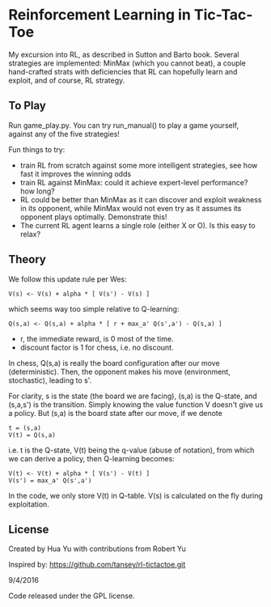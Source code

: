Reinforcement Learning in Tic-Tac-Toe
=====================================

My excursion into RL, as described in Sutton and Barto book. Several strategies are implemented:
MinMax (which you cannot beat), a couple hand-crafted strats with deficiencies that RL can hopefully
learn and exploit, and of course, RL strategy.

To Play
-------
Run game_play.py. You can try run_manual() to play a game yourself, against any of the five strategies!

Fun things to try:
- train RL from scratch against some more intelligent strategies, see how fast it improves the winning odds
- train RL against MinMax: could it achieve expert-level performance? how long?
- RL could be better than MinMax as it can discover and exploit weakness in its opponent, while MinMax would
 not even try as it assumes its opponent plays optimally. Demonstrate this!
- The current RL agent learns a single role (either X or O). Is this easy to relax?

Theory
-------
We follow this update rule per Wes:

    V(s) <- V(s) + alpha * [ V(s') - V(s) ]
    
which seems way too simple relative to Q-learning:

    Q(s,a) <- Q(s,a) + alpha * [ r + max_a' Q(s',a') - Q(s,a) ]

- r, the immediate reward, is 0 most of the time.
- discount factor is 1 for chess, i.e. no discount.

In chess, Q(s,a) is really the board configuration after our move (deterministic).
Then, the opponent makes his move (environment, stochastic), leading to s'.

For clarity, s is the state (the board we are facing), (s,a) is the Q-state, and 
(s,a,s') is the transition. Simply knowing the value function V doesn't give us a policy.
But (s,a) is the board state after our move, if we denote 

    t = (s,a)
    V(t) = Q(s,a)
    
i.e. t is the Q-state, V(t) being the q-value (abuse of notation), from which we can 
derive a policy, then Q-learning becomes:

    V(t) <- V(t) + alpha * [ V(s') - V(t) ]
    V(s') = max_a' Q(s',a')
    
In the code, we only store V(t) in Q-table. V(s) is calculated on the fly
during exploitation.

License
-------
Created by Hua Yu with contributions from Robert Yu

Inspired by: https://github.com/tansey/rl-tictactoe.git

9/4/2016

Code released under the GPL license.